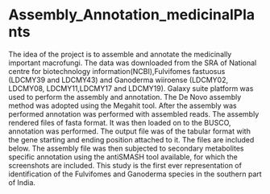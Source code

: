 # Assembly_Annotation_medicinalPlants

The idea of the project is to assemble and annotate the medicinally important macrofungi. The data was downloaded from the SRA of National centre for biotechnology information(NCBI),Fulvifomes fastuosus (LDCMY39 and LDCMY43) and Ganoderma wiiroense (LDCMY02, LDCMY08, LDCMY11,LDCMY17 and LDCMY19). Galaxy suite platform was used to perform the assembly and annotation. The De Novo assembly method was adopted using the Megahit tool. After the assembly was performed annotation was performed with assembled reads. The assembly rendered files of fasta format. It was then loaded on to the BUSCO, annotation was performed. The output file was of the tabular format with the gene starting and ending position attached to it. The files are included below. The assembly file was then subjected to secondary metabolites specific annotation using the antiSMASH tool available, for which the screenshots are included.
This study is the first ever representation of identification of the Fulvifomes and Ganoderma species in the southern part of India.
